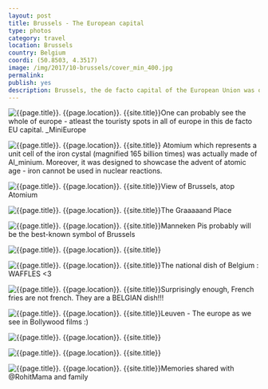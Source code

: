 ```yaml
---
layout: post
title: Brussels - The European capital
type: photos
category: travel
location: Brussels
country: Belgium
coordi: (50.8503, 4.3517)
image: /img/2017/10-brussels/cover_min_400.jpg
permalink: 
publish: yes
description: Brussels, the de facto capital of the European Union was one of the most multilingual cities I have ever witnessed. Most of people spoke all of English, French and Dutch fluently.
---
```

<!-- http://compressjpeg.com -->
<!-- http://compressimage.toolur.com/ 1024, 400-->
<p class="center"><img src="{{site.baseurl}}/img/2017/10-brussels/cover_min.jpg" alt="{{page.title}}. {{page.location}}. {{site.title}}" title="{{page.title}}">One can probably see the whole of europe - atleast the touristy spots in all of europe in this de facto EU capital. _MiniEurope</p>

<p class="center"><img src="{{site.baseurl}}/img/2017/10-brussels/1_min.jpg" alt="{{page.title}}. {{page.location}}. {{site.title}}" title="{{page.title}}"> Atomium which represents a unit cell of the iron cystal (magnified 165 billion times) was actually made of Al_minium. Moreover, it was designed to showcase the advent of atomic age - iron cannot be used in nuclear reactions.</p>

<p class="center"><img src="{{site.baseurl}}/img/2017/10-brussels/2_0_min.jpg" alt="{{page.title}}. {{page.location}}. {{site.title}}" title="{{page.title}}">View of Brussels, atop Atomium</p>

<p class="center"><img src="{{site.baseurl}}/img/2017/10-brussels/2_min.jpg" alt="{{page.title}}. {{page.location}}. {{site.title}}" title="{{page.title}}">The Graaaaand Place</p>

<p class="center"><img src="{{site.baseurl}}/img/2017/10-brussels/3_min.jpg" alt="{{page.title}}. {{page.location}}. {{site.title}}" title="{{page.title}}">Manneken Pis probably will be the best-known symbol of Brussels</p>

<p class="center"><img src="{{site.baseurl}}/img/2017/10-brussels/4_min.jpg" alt="{{page.title}}. {{page.location}}. {{site.title}}" title="{{page.title}}"></p>

<p class="center"><img src="{{site.baseurl}}/img/2017/10-brussels/5_min.jpg" alt="{{page.title}}. {{page.location}}. {{site.title}}" title="{{page.title}}">The national dish of Belgium : WAFFLES <3</p>

<p class="center"><img src="{{site.baseurl}}/img/2017/10-brussels/6_min.jpg" alt="{{page.title}}. {{page.location}}. {{site.title}}" title="{{page.title}}">Surprisingly enough, French fries are not french. They are a BELGIAN dish!!!</p>

<p class="center"><img src="{{site.baseurl}}/img/2017/10-brussels/7_min.jpg" alt="{{page.title}}. {{page.location}}. {{site.title}}" title="{{page.title}}">Leuven - The europe as we see in Bollywood films :)</p>

<p class="center"><img src="{{site.baseurl}}/img/2017/10-brussels/8_min.jpg" alt="{{page.title}}. {{page.location}}. {{site.title}}" title="{{page.title}}"></p>

<p class="center"><img src="{{site.baseurl}}/img/2017/10-brussels/8_0_min.jpg" alt="{{page.title}}. {{page.location}}. {{site.title}}" title="{{page.title}}"></p>

<p class="center"><img src="{{site.baseurl}}/img/2017/10-brussels/9_min.jpg" alt="{{page.title}}. {{page.location}}. {{site.title}}" title="{{page.title}}">Memories shared with @RohitMama and family</p>